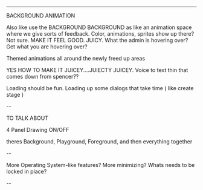 
----
BACKGROUND ANIMATION

Also like use the BACKGROUND BACKGROUND as like an animation space where we give sorts of feedback. Color, animations, sprites show up there? Not sure. MAKE IT FEEL GOOD. JUICY. What the admin is hovering over? Get what you are hovering over? 

Themed animations all around the newly freed up areas

YES HOW TO MAKE IT JUICEY....JUIECTY JUICEY. Voice to text thin that comes down from spencer??

Loading should be fun. Loading up some dialogs that take time ( like create stage )

--

TO TALK ABOUT 

4 Panel Drawing ON/OFF

theres Background, Playground, Foreground, and then everything together

--

More Operating System-like features? More minimizing?
Whats needs to be locked in place?

--

